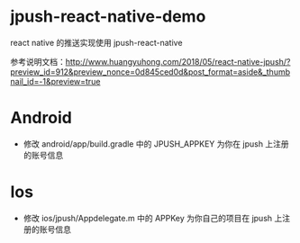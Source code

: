 # jpush-react-native-demo

react native 的推送实现使用 jpush-react-native

参考说明文档：http://www.huangyuhong.com/2018/05/react-native-jpush/?preview_id=912&preview_nonce=0d845ced0d&post_format=aside&_thumbnail_id=-1&preview=true

# Android

- 修改 android/app/build.gradle 中的 JPUSH_APPKEY 为你在 jpush 上注册的账号信息

# Ios

- 修改 ios/jpush/Appdelegate.m 中的 APPKey 为你自己的项目在 jpush 上注册的账号信息
